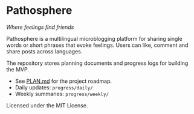 # Pathosphere

*Where feelings find friends*

Pathosphere is a multilingual microblogging platform for sharing single words or short phrases that evoke feelings. Users can like, comment and share posts across languages.

The repository stores planning documents and progress logs for building the MVP.

- See [PLAN.md](PLAN.md) for the project roadmap.
- Daily updates: `progress/daily/`
- Weekly summaries: `progress/weekly/`

Licensed under the MIT License.
